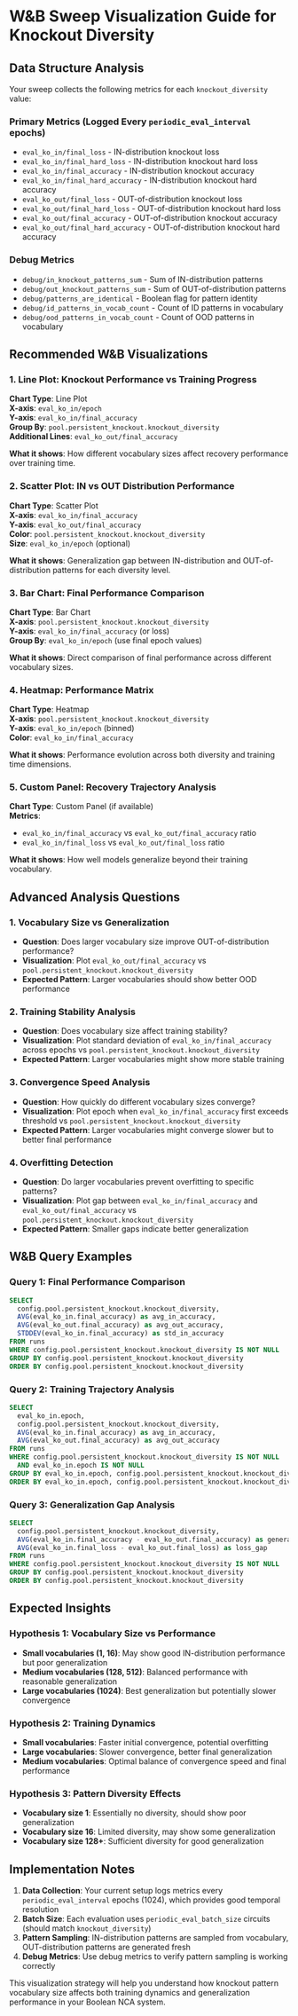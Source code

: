 # W&B Sweep Visualization Guide for Knockout Diversity

## Data Structure Analysis

Your sweep collects the following metrics for each `knockout_diversity` value:

### Primary Metrics (Logged Every `periodic_eval_interval` epochs)
- `eval_ko_in/final_loss` - IN-distribution knockout loss
- `eval_ko_in/final_hard_loss` - IN-distribution knockout hard loss  
- `eval_ko_in/final_accuracy` - IN-distribution knockout accuracy
- `eval_ko_in/final_hard_accuracy` - IN-distribution knockout hard accuracy
- `eval_ko_out/final_loss` - OUT-of-distribution knockout loss
- `eval_ko_out/final_hard_loss` - OUT-of-distribution knockout hard loss
- `eval_ko_out/final_accuracy` - OUT-of-distribution knockout accuracy
- `eval_ko_out/final_hard_accuracy` - OUT-of-distribution knockout hard accuracy

### Debug Metrics
- `debug/in_knockout_patterns_sum` - Sum of IN-distribution patterns
- `debug/out_knockout_patterns_sum` - Sum of OUT-of-distribution patterns
- `debug/patterns_are_identical` - Boolean flag for pattern identity
- `debug/id_patterns_in_vocab_count` - Count of ID patterns in vocabulary
- `debug/ood_patterns_in_vocab_count` - Count of OOD patterns in vocabulary

## Recommended W&B Visualizations

### 1. Line Plot: Knockout Performance vs Training Progress
**Chart Type**: Line Plot  
**X-axis**: `eval_ko_in/epoch`  
**Y-axis**: `eval_ko_in/final_accuracy`  
**Group By**: `pool.persistent_knockout.knockout_diversity`  
**Additional Lines**: `eval_ko_out/final_accuracy`

**What it shows**: How different vocabulary sizes affect recovery performance over training time.

### 2. Scatter Plot: IN vs OUT Distribution Performance
**Chart Type**: Scatter Plot  
**X-axis**: `eval_ko_in/final_accuracy`  
**Y-axis**: `eval_ko_out/final_accuracy`  
**Color**: `pool.persistent_knockout.knockout_diversity`  
**Size**: `eval_ko_in/epoch` (optional)

**What it shows**: Generalization gap between IN-distribution and OUT-of-distribution patterns for each diversity level.

### 3. Bar Chart: Final Performance Comparison
**Chart Type**: Bar Chart  
**X-axis**: `pool.persistent_knockout.knockout_diversity`  
**Y-axis**: `eval_ko_in/final_accuracy` (or loss)  
**Group By**: `eval_ko_in/epoch` (use final epoch values)

**What it shows**: Direct comparison of final performance across different vocabulary sizes.

### 4. Heatmap: Performance Matrix
**Chart Type**: Heatmap  
**X-axis**: `pool.persistent_knockout.knockout_diversity`  
**Y-axis**: `eval_ko_in/epoch` (binned)  
**Color**: `eval_ko_in/final_accuracy`

**What it shows**: Performance evolution across both diversity and training time dimensions.

### 5. Custom Panel: Recovery Trajectory Analysis
**Chart Type**: Custom Panel (if available)  
**Metrics**: 
- `eval_ko_in/final_accuracy` vs `eval_ko_out/final_accuracy` ratio
- `eval_ko_in/final_loss` vs `eval_ko_out/final_loss` ratio

**What it shows**: How well models generalize beyond their training vocabulary.

## Advanced Analysis Questions

### 1. Vocabulary Size vs Generalization
- **Question**: Does larger vocabulary size improve OUT-of-distribution performance?
- **Visualization**: Plot `eval_ko_out/final_accuracy` vs `pool.persistent_knockout.knockout_diversity`
- **Expected Pattern**: Larger vocabularies should show better OOD performance

### 2. Training Stability Analysis
- **Question**: Does vocabulary size affect training stability?
- **Visualization**: Plot standard deviation of `eval_ko_in/final_accuracy` across epochs vs `pool.persistent_knockout.knockout_diversity`
- **Expected Pattern**: Larger vocabularies might show more stable training

### 3. Convergence Speed Analysis
- **Question**: How quickly do different vocabulary sizes converge?
- **Visualization**: Plot epoch when `eval_ko_in/final_accuracy` first exceeds threshold vs `pool.persistent_knockout.knockout_diversity`
- **Expected Pattern**: Larger vocabularies might converge slower but to better final performance

### 4. Overfitting Detection
- **Question**: Do larger vocabularies prevent overfitting to specific patterns?
- **Visualization**: Plot gap between `eval_ko_in/final_accuracy` and `eval_ko_out/final_accuracy` vs `pool.persistent_knockout.knockout_diversity`
- **Expected Pattern**: Smaller gaps indicate better generalization

## W&B Query Examples

### Query 1: Final Performance Comparison
```sql
SELECT 
  config.pool.persistent_knockout.knockout_diversity,
  AVG(eval_ko_in.final_accuracy) as avg_in_accuracy,
  AVG(eval_ko_out.final_accuracy) as avg_out_accuracy,
  STDDEV(eval_ko_in.final_accuracy) as std_in_accuracy
FROM runs 
WHERE config.pool.persistent_knockout.knockout_diversity IS NOT NULL
GROUP BY config.pool.persistent_knockout.knockout_diversity
ORDER BY config.pool.persistent_knockout.knockout_diversity
```

### Query 2: Training Trajectory Analysis
```sql
SELECT 
  eval_ko_in.epoch,
  config.pool.persistent_knockout.knockout_diversity,
  AVG(eval_ko_in.final_accuracy) as avg_in_accuracy,
  AVG(eval_ko_out.final_accuracy) as avg_out_accuracy
FROM runs 
WHERE config.pool.persistent_knockout.knockout_diversity IS NOT NULL
  AND eval_ko_in.epoch IS NOT NULL
GROUP BY eval_ko_in.epoch, config.pool.persistent_knockout.knockout_diversity
ORDER BY eval_ko_in.epoch, config.pool.persistent_knockout.knockout_diversity
```

### Query 3: Generalization Gap Analysis
```sql
SELECT 
  config.pool.persistent_knockout.knockout_diversity,
  AVG(eval_ko_in.final_accuracy - eval_ko_out.final_accuracy) as generalization_gap,
  AVG(eval_ko_in.final_loss - eval_ko_out.final_loss) as loss_gap
FROM runs 
WHERE config.pool.persistent_knockout.knockout_diversity IS NOT NULL
GROUP BY config.pool.persistent_knockout.knockout_diversity
ORDER BY config.pool.persistent_knockout.knockout_diversity
```

## Expected Insights

### Hypothesis 1: Vocabulary Size vs Performance
- **Small vocabularies (1, 16)**: May show good IN-distribution performance but poor generalization
- **Medium vocabularies (128, 512)**: Balanced performance with reasonable generalization
- **Large vocabularies (1024)**: Best generalization but potentially slower convergence

### Hypothesis 2: Training Dynamics
- **Small vocabularies**: Faster initial convergence, potential overfitting
- **Large vocabularies**: Slower convergence, better final generalization
- **Medium vocabularies**: Optimal balance of convergence speed and final performance

### Hypothesis 3: Pattern Diversity Effects
- **Vocabulary size 1**: Essentially no diversity, should show poor generalization
- **Vocabulary size 16**: Limited diversity, may show some generalization
- **Vocabulary size 128+**: Sufficient diversity for good generalization

## Implementation Notes

1. **Data Collection**: Your current setup logs metrics every `periodic_eval_interval` epochs (1024), which provides good temporal resolution
2. **Batch Size**: Each evaluation uses `periodic_eval_batch_size` circuits (should match `knockout_diversity`)
3. **Pattern Sampling**: IN-distribution patterns are sampled from vocabulary, OUT-distribution patterns are generated fresh
4. **Debug Metrics**: Use debug metrics to verify pattern sampling is working correctly

This visualization strategy will help you understand how knockout pattern vocabulary size affects both training dynamics and generalization performance in your Boolean NCA system. 